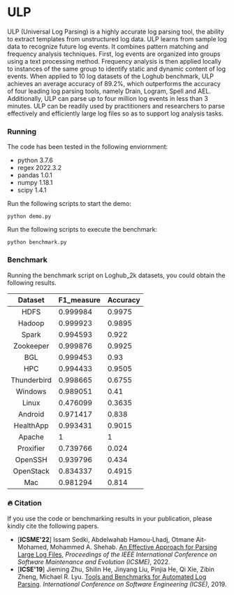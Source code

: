 # ULP

ULP (Universal Log Parsing) is a highly accurate log parsing tool, the ability to extract templates from unstructured log data. ULP learns from sample log data to recognize future log events. It combines pattern matching and frequency analysis techniques. First, log events are organized into groups using a text processing method. Frequency analysis is then applied locally to instances of the same group to identify static and dynamic content of log events. When applied to 10 log datasets of the Loghub benchmark, ULP achieves an average accuracy of 89.2%, which outperforms the accuracy of four leading log parsing tools, namely Drain, Logram, Spell and AEL. Additionally, ULP can parse up to four million log events in less than 3 minutes. ULP can be readily used by practitioners and researchers to parse effectively and efficiently large log files so as to support log analysis tasks.

### Running

The code has been tested in the following enviornment:
+ python 3.7.6
+ regex 2022.3.2
+ pandas 1.0.1
+ numpy 1.18.1
+ scipy 1.4.1

Run the following scripts to start the demo:

```
python demo.py
```

Run the following scripts to execute the benchmark:

```
python benchmark.py
```

### Benchmark

Running the benchmark script on Loghub_2k datasets, you could obtain the following results.

|   Dataset   | F1_measure | Accuracy |
|:-----------:|:----------|:--------|
|     HDFS    | 0.999984   | 0.9975   |
|    Hadoop   | 0.999923   | 0.9895   |
|    Spark    | 0.994593   | 0.922    |
|  Zookeeper  | 0.999876   | 0.9925   |
|     BGL     | 0.999453   | 0.93     |
|     HPC     | 0.994433   | 0.9505   |
| Thunderbird | 0.998665   | 0.6755   |
|   Windows   | 0.989051   | 0.41     |
|    Linux    | 0.476099   | 0.3635   |
|   Android   | 0.971417   | 0.838    |
|  HealthApp  | 0.993431   | 0.9015   |
|    Apache   | 1          | 1        |
|  Proxifier  | 0.739766   | 0.024    |
|   OpenSSH   | 0.939796   | 0.434    |
|  OpenStack  | 0.834337   | 0.4915   |
|     Mac     | 0.981294   | 0.814    |


### 🔥 Citation

If you use the code or benchmarking results in your publication, please kindly cite the following papers.

+ [**ICSME'22**] Issam Sedki, Abdelwahab Hamou-Lhadj, Otmane Ait-Mohamed, Mohammed A. Shehab. [An Effective Approach for Parsing Large Log Files](https://users.encs.concordia.ca/~abdelw/papers/ICSME2022_ULP.pdf), *Proceedings of the IEEE International Conference on Software Maintenance and Evolution (ICSME)*, 2022.
+ [**ICSE'19**] Jieming Zhu, Shilin He, Jinyang Liu, Pinjia He, Qi Xie, Zibin Zheng, Michael R. Lyu. [Tools and Benchmarks for Automated Log Parsing](https://arxiv.org/pdf/1811.03509.pdf). *International Conference on Software Engineering (ICSE)*, 2019.
